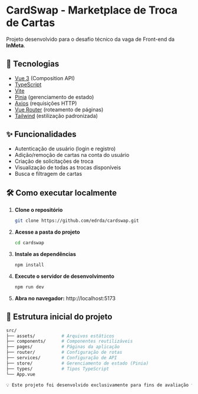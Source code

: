 # CardSwap - Marketplace de Troca de Cartas

Projeto desenvolvido para o desafio técnico da vaga de Front-end da **InMeta**.

## 🚀 Tecnologias

- [Vue 3](https://vuejs.org/) (Composition API)
- [TypeScript](https://www.typescriptlang.org/)
- [Vite](https://vitejs.dev/)
- [Pinia](https://pinia.vuejs.org/) (gerenciamento de estado)
- [Axios](https://axios-http.com/) (requisições HTTP)
- [Vue Router](https://router.vuejs.org/) (roteamento de páginas)
- [Tailwind](https://tailwindcss.com) (estilização padronizada)


## ✨ Funcionalidades

- Autenticação de usuário (login e registro)
- Adição/remoção de cartas na conta do usuário
- Criação de solicitações de troca
- Visualização de todas as trocas disponíveis
- Busca e filtragem de cartas

## 🛠️ Como executar localmente

1. **Clone o repositório**
   ```bash
   git clone https://github.com/edrda/cardswap.git

2. **Acesse a pasta do projeto**
   ```bash
   cd cardswap

3. **Instale as dependências**
   ```bash
   npm install

4. **Execute o servidor de desenvolvimento**
   ```bash
   npm run dev

5. **Abra no navegador:**
  http://localhost:5173

## 📂 Estrutura inicial do projeto
```bash
src/
├── assets/          # Arquivos estáticos
├── components/      # Componentes reutilizáveis
├── pages/           # Páginas da aplicação
├── router/          # Configuração de rotas
├── services/        # Configuração de API
├── store/           # Gerenciamento de estado (Pinia)
├── types/           # Tipos TypeScript
└── App.vue

💡 Este projeto foi desenvolvido exclusivamente para fins de avaliação técnica.


